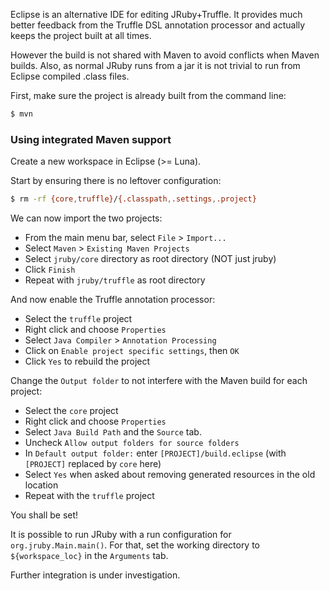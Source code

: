 Eclipse is an alternative IDE for editing JRuby+Truffle. It provides much better feedback from the Truffle DSL annotation processor and actually keeps the project built at all times.

However the build is not shared with Maven to avoid conflicts when Maven builds. Also, as normal JRuby runs from a jar it is not trivial to run from Eclipse compiled .class files.

First, make sure the project is already built from the command line:
```bash
$ mvn
```

### Using integrated Maven support

Create a new workspace in Eclipse (>= Luna).

Start by ensuring there is no leftover configuration:
```bash
$ rm -rf {core,truffle}/{.classpath,.settings,.project}
```

We can now import the two projects:
* From the main menu bar, select `File` > `Import...`
* Select `Maven` > `Existing Maven Projects`
* Select `jruby/core` directory as root directory (NOT just jruby)
* Click `Finish`
* Repeat with `jruby/truffle` as root directory

And now enable the Truffle annotation processor:
* Select the `truffle` project
* Right click and choose `Properties`
* Select `Java Compiler` > `Annotation Processing`
* Click on `Enable project specific settings`, then `OK`
* Click `Yes` to rebuild the project

Change the `Output folder` to not interfere with the Maven build for each project:
* Select the `core` project
* Right click and choose `Properties`
* Select `Java Build Path` and the `Source` tab.
* Uncheck `Allow output folders for source folders`
* In `Default output folder:` enter `[PROJECT]/build.eclipse` (with `[PROJECT]` replaced by `core` here)
* Select `Yes` when asked about removing generated resources in the old location
* Repeat with the `truffle` project

You shall be set!

It is possible to run JRuby with a run configuration for `org.jruby.Main.main()`. For that, set the working directory to `${workspace_loc}` in the `Arguments` tab.

Further integration is under investigation.